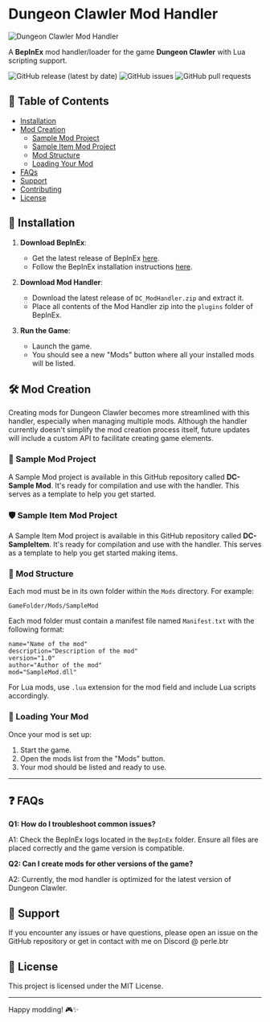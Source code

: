 # Dungeon Clawler Mod Handler

![Dungeon Clawler Mod Handler](https://shared.akamai.steamstatic.com/store_item_assets/steam/apps/2356780/header.jpg?t=1719496518)

A **BepInEx** mod handler/loader for the game **Dungeon Clawler** with Lua scripting support.

![GitHub release (latest by date)](https://img.shields.io/github/v/release/Vu2n/DC-Mod-Handler)
![GitHub issues](https://img.shields.io/github/issues/Vu2n/DC-Mod-Handler)
![GitHub pull requests](https://img.shields.io/github/issues-pr/Vu2n/DC-Mod-Handler)

## 📑 Table of Contents

- [Installation](#-installation)
- [Mod Creation](#-mod-creation)
  - [Sample Mod Project](#-sample-mod-project)
  - [Sample Item Mod Project](#-sample-item-mod-project)
  - [Mod Structure](#-mod-structure)
  - [Loading Your Mod](#-loading-your-mod)
- [FAQs](#-faqs)
- [Support](#-support)
- [Contributing](#-contributing)
- [License](#-license)

## 🚀 Installation

1. **Download BepInEx**:
    - Get the latest release of BepInEx [here](https://github.com/BepInEx/BepInEx/releases/tag/v5.4.23.2).
    - Follow the BepInEx installation instructions [here](https://docs.bepinex.dev/articles/user_guide/installation/index.html).

2. **Download Mod Handler**:
    - Download the latest release of `DC_ModHandler.zip` and extract it.
    - Place all contents of the Mod Handler zip into the `plugins` folder of BepInEx.

3. **Run the Game**:
    - Launch the game.
    - You should see a new "Mods" button where all your installed mods will be listed.

## 🛠️ Mod Creation

Creating mods for Dungeon Clawler becomes more streamlined with this handler, especially when managing multiple mods. Although the handler currently doesn't simplify the mod creation process itself, future updates will include a custom API to facilitate creating game elements.

### 🔧 Sample Mod Project

A Sample Mod project is available in this GitHub repository called **DC-Sample Mod**. It's ready for compilation and use with the handler. This serves as a template to help you get started.

### 🛡️ Sample Item Mod Project

A Sample Item Mod project is available in this GitHub repository called **DC-SampleItem**. It's ready for compilation and use with the handler. This serves as a template to help you get started making items.

### 📂 Mod Structure

Each mod must be in its own folder within the `Mods` directory. For example:

```
GameFolder/Mods/SampleMod
```

Each mod folder must contain a manifest file named `Manifest.txt` with the following format:

```plaintext
name="Name of the mod"
description="Description of the mod"
version="1.0"
author="Author of the mod"
mod="SampleMod.dll"
```

For Lua mods, use `.lua` extension for the mod field and include Lua scripts accordingly.

### 🚀 Loading Your Mod

Once your mod is set up:
1. Start the game.
2. Open the mods list from the "Mods" button.
3. Your mod should be listed and ready to use.

---

## ❓ FAQs

**Q1: How do I troubleshoot common issues?**

A1: Check the BepInEx logs located in the `BepInEx` folder. Ensure all files are placed correctly and the game version is compatible.

**Q2: Can I create mods for other versions of the game?**

A2: Currently, the mod handler is optimized for the latest version of Dungeon Clawler.

## 🤝 Support

If you encounter any issues or have questions, please open an issue on the GitHub repository or get in contact with me on Discord @ perle.btr

## 📜 License

This project is licensed under the MIT License.

---

Happy modding! 🎮✨
